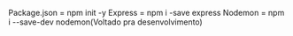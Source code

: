 Package.json = npm init -y
Express  = npm i -save express
Nodemon = npm i --save-dev nodemon(Voltado pra desenvolvimento)